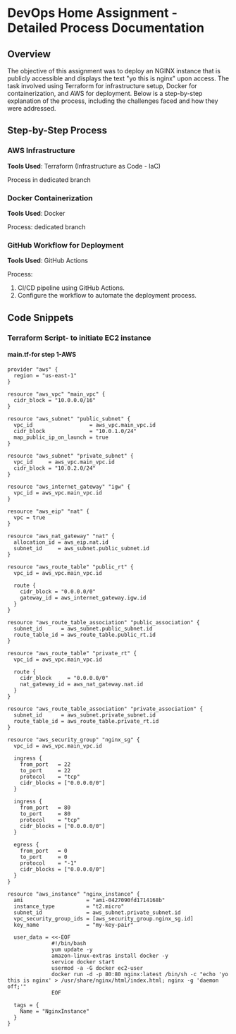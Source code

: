 # DevOps Home Assignment - Detailed Process Documentation

## Overview
The objective of this assignment was to deploy an NGINX instance that is publicly accessible and displays the text "yo this is nginx" upon access. The task involved using Terraform for infrastructure setup, Docker for containerization, and AWS for deployment. Below is a step-by-step explanation of the process, including the challenges faced and how they were addressed.

## Step-by-Step Process

### AWS Infrastructure 
**Tools Used**: Terraform (Infrastructure as Code - IaC)

Process in dedicated branch

### Docker Containerization
**Tools Used**: Docker

Process: dedicated branch



### GitHub Workflow for Deployment
**Tools Used**: GitHub Actions

Process:
1. CI/CD pipeline using GitHub Actions.
2. Configure the workflow to automate the deployment process.

## Code Snippets

### Terraform Script- to initiate EC2 instance
#### main.tf-for step 1-AWS
```hcl
provider "aws" {
  region = "us-east-1"
}

resource "aws_vpc" "main_vpc" {
  cidr_block = "10.0.0.0/16"
}

resource "aws_subnet" "public_subnet" {
  vpc_id                  = aws_vpc.main_vpc.id
  cidr_block              = "10.0.1.0/24"
  map_public_ip_on_launch = true
}

resource "aws_subnet" "private_subnet" {
  vpc_id     = aws_vpc.main_vpc.id
  cidr_block = "10.0.2.0/24"
}

resource "aws_internet_gateway" "igw" {
  vpc_id = aws_vpc.main_vpc.id
}

resource "aws_eip" "nat" {
  vpc = true
}

resource "aws_nat_gateway" "nat" {
  allocation_id = aws_eip.nat.id
  subnet_id     = aws_subnet.public_subnet.id
}

resource "aws_route_table" "public_rt" {
  vpc_id = aws_vpc.main_vpc.id

  route {
    cidr_block = "0.0.0.0/0"
    gateway_id = aws_internet_gateway.igw.id
  }
}

resource "aws_route_table_association" "public_association" {
  subnet_id      = aws_subnet.public_subnet.id
  route_table_id = aws_route_table.public_rt.id
}

resource "aws_route_table" "private_rt" {
  vpc_id = aws_vpc.main_vpc.id

  route {
    cidr_block     = "0.0.0.0/0"
    nat_gateway_id = aws_nat_gateway.nat.id
  }
}

resource "aws_route_table_association" "private_association" {
  subnet_id      = aws_subnet.private_subnet.id
  route_table_id = aws_route_table.private_rt.id
}

resource "aws_security_group" "nginx_sg" {
  vpc_id = aws_vpc.main_vpc.id

  ingress {
    from_port   = 22
    to_port     = 22
    protocol    = "tcp"
    cidr_blocks = ["0.0.0.0/0"]
  }

  ingress {
    from_port   = 80
    to_port     = 80
    protocol    = "tcp"
    cidr_blocks = ["0.0.0.0/0"]
  }

  egress {
    from_port   = 0
    to_port     = 0
    protocol    = "-1"
    cidr_blocks = ["0.0.0.0/0"]
  }
}

resource "aws_instance" "nginx_instance" {
  ami                    = "ami-0427090fd1714168b"
  instance_type          = "t2.micro"
  subnet_id              = aws_subnet.private_subnet.id
  vpc_security_group_ids = [aws_security_group.nginx_sg.id]
  key_name               = "my-key-pair"

  user_data = <<-EOF
              #!/bin/bash
              yum update -y
              amazon-linux-extras install docker -y
              service docker start
              usermod -a -G docker ec2-user
              docker run -d -p 80:80 nginx:latest /bin/sh -c "echo 'yo this is nginx' > /usr/share/nginx/html/index.html; nginx -g 'daemon off;'"
              EOF

  tags = {
    Name = "NginxInstance"
  }
}
